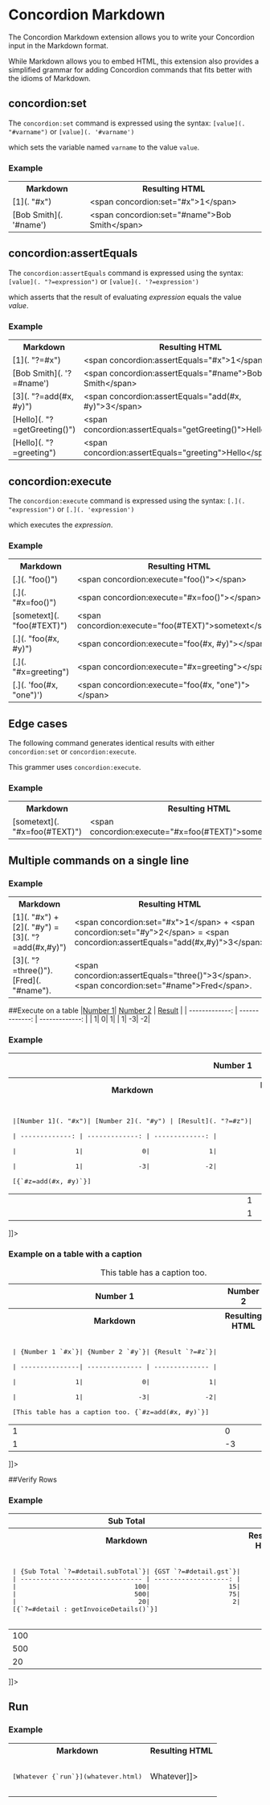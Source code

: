 # Concordion Markdown

The Concordion Markdown extension allows you to write your Concordion input in the Markdown format.

While Markdown allows you to embed HTML, this extension also provides a simplified grammar for adding Concordion commands that fits better with the idioms of Markdown.

## concordion:set

The `concordion:set` command is expressed using the syntax: `[value](. "#varname")` or `[value](. '#varname')`

which sets the variable named `varname` to the value `value`.

<div class="example">
  <h3>Example</h3>
  <table concordion:execute="#html=translate(#md)">
    <tr>
      <th concordion:set="#md">Markdown</th>
      <th concordion:assertEquals="#html">Resulting HTML</th>
    </tr>
    <tr>
      <td>[1](. "#x")</td>
      <td>&lt;span concordion:set="#x"&gt;1&lt;/span&gt;</td>
    </tr>
    <tr>
      <td>[Bob Smith](. '#name')</td>
      <td>&lt;span concordion:set="#name"&gt;Bob Smith&lt;/span&gt;</td>
    </tr>
  </table>
</div>

## concordion:assertEquals

The `concordion:assertEquals` command is expressed using the syntax: `[value](. "?=expression")` or `[value](. '?=expression')`

which asserts that the result of evaluating _expression_ equals the value _value_.

<div class="example">
  <h3>Example</h3>
  <table concordion:execute="#html=translate(#md)">
    <tr>
      <th concordion:set="#md">Markdown</th>
      <th concordion:assertEquals="#html">Resulting HTML</th>
    </tr>
    <tr>
      <td>[1](. "?=#x")</td>
      <td>&lt;span concordion:assertEquals="#x"&gt;1&lt;/span&gt;</td>
    </tr>
    <tr>
      <td>[Bob Smith](. '?=#name')</td>
      <td>&lt;span concordion:assertEquals="#name"&gt;Bob Smith&lt;/span&gt;</td>
    </tr>
    <tr>
      <td>[3](. "?=add(#x, #y)")</td>
      <td>&lt;span concordion:assertEquals="add(#x, #y)"&gt;3&lt;/span&gt;</td>
    </tr>
    <tr>
      <td>[Hello](. "?=getGreeting()")</td>
      <td>&lt;span concordion:assertEquals="getGreeting()"&gt;Hello&lt;/span&gt;</td>
    </tr>
    <tr>
      <td>[Hello](. "?=greeting")</td>
      <td>&lt;span concordion:assertEquals="greeting"&gt;Hello&lt;/span&gt;</td>
    </tr>
  </table>
</div>

## concordion:execute

The `concordion:execute` command is expressed using the syntax: `[.](. "expression")` or `[.](. 'expression')`

which executes the _expression_.

<div class="example">
  <h3>Example</h3>
  <table concordion:execute="#html=translate(#md)">
    <tr>
      <th concordion:set="#md">Markdown</th>
      <th concordion:assertEquals="#html">Resulting HTML</th>
    </tr>
    <tr>
      <td>[.](. "foo()")</td>
      <td>&lt;span concordion:execute="foo()"&gt;&lt;/span&gt;</td>
    </tr>
    <tr>
      <td>[.](. "#x=foo()")</td>
      <td>&lt;span concordion:execute="#x=foo()"&gt;&lt;/span&gt;</td>
    </tr>
    <tr>
      <td>[sometext](. "foo(#TEXT)")</td>
      <td>&lt;span concordion:execute="foo(#TEXT)"&gt;sometext&lt;/span&gt;</td>
    </tr>
    <tr>
      <td>[.](. "foo(#x, #y)")</td>
      <td>&lt;span concordion:execute="foo(#x, #y)"&gt;&lt;/span&gt;</td>
    </tr>
    <tr>
      <td>[.](. "#x=greeting")</td>
      <td>&lt;span concordion:execute="#x=greeting"&gt;&lt;/span&gt;</td>
    </tr>
    <tr>
      <td>[.](. 'foo(#x, "one")')</td>
      <td>&lt;span concordion:execute="foo(#x, "one")"&gt;&lt;/span&gt;</td>
    </tr>
  </table>
</div>


## Edge cases
The following command generates identical results with either `concordion:set` or `concordion:execute`.

This grammer uses `concordion:execute`.

<div class="example">
  <h3>Example</h3>
  <table concordion:execute="#html=translate(#md)">
    <tr>
      <th concordion:set="#md">Markdown</th>
      <th concordion:assertEquals="#html">Resulting HTML</th>
    </tr>
    <tr>
      <td>[sometext](. "#x=foo(#TEXT)")</td>
      <td>&lt;span concordion:execute="#x=foo(#TEXT)"&gt;sometext&lt;/span&gt;</td>
    </tr>
  </table>
</div>  

<!--
## Brackets before the Concordion expression 

<div class="example">
  <h3>Example</h3>
  <table concordion:execute="#html=translate(#md)">
    <tr>
      <th concordion:set="#md">Markdown</th>
      <th concordion:assertEquals="#html">Resulting HTML</th>
    </tr>
    <tr>
      <td>{Other stuff in brackets}{2 `#x`}</td>
      <td>{Other stuff in brackets}&lt;span concordion:set="#x"&gt;2&lt;/span&gt;</td>
    </tr>
  </table>
</div>  
-->

## Multiple commands on a single line

<div class="example">
  <h3>Example</h3>
  <table concordion:execute="#html=translate(#md)">
    <tr>
      <th concordion:set="#md">Markdown</th>
      <th concordion:assertEquals="#html">Resulting HTML</th>
    </tr>
    <tr>
      <td>[1](. "#x") + [2](. "#y") = [3](. "?=add(#x,#y)")</td>
      <td>&lt;span concordion:set="#x"&gt;1&lt;/span&gt; + &lt;span concordion:set="#y"&gt;2&lt;/span&gt; = &lt;span concordion:assertEquals="add(#x,#y)"&gt;3&lt;/span&gt;</td>
    </tr>
    <tr>
      <td>[3](. "?=three()"). [Fred](. "#name").</td>
      <td>&lt;span concordion:assertEquals="three()"&gt;3&lt;/span&gt;. &lt;span concordion:set="#name"&gt;Fred&lt;/span&gt;.</td>
    </tr>
  </table>
</div>

##Execute on a table
|[Number 1](. "#x")| [Number 2](. "#y") | [Result](. "?=#z") |
| -------------: | -------------: | -------------: |
|               1|               0|               1|
|               1|              -3|              -2|


<div class="example">
  <h3>Example</h3>
  <table concordion:execute="#html=translate(#md)">
    <tr>
      <th concordion:set="#md">Markdown</th>
      <th concordion:assertEquals="#html">Resulting HTML</th>
    </tr>
    <tr>
      <td>
<pre>      
|[Number 1](. "#x")| [Number 2](. "#y") | [Result](. "?=#z")|<br/>
| -------------: | -------------: | -------------: |<br/>
|               1|               0|               1|<br/>
|               1|              -3|              -2|<br/>
[{`#z=add(#x, #y)`}]</pre>
      </td>
      <td>
<![CDATA[<table concordion:execute="#z=add(#x, #y)">
  <thead>
    <tr>
      <th align="right" concordion:set="#x">Number 1</th>
      <th align="right" concordion:set="#y">Number 2</th>
      <th align="right" concordion:assertEquals="#z">Result</th>
    </tr>
  </thead>
  <tbody>
    <tr>
      <td align="right">1</td>
      <td align="right">0</td>
      <td align="right">1</td>
    </tr>
    <tr>
      <td align="right">1</td>
      <td align="right">-3</td>
      <td align="right">-2</td>
    </tr>
  </tbody>
</table>]]>     
      </td>
    </tr>
  </table>
</div>

<div class="example">
  <h3>Example on a table with a caption</h3>
  <table concordion:execute="#html=translate(#md)">
    <tr>
      <th concordion:set="#md">Markdown</th>
      <th concordion:assertEquals="#html">Resulting HTML</th>
    </tr>
    <tr>
      <td>
<pre>      
| {Number 1 `#x`}| {Number 2 `#y`}| {Result `?=#z`}|<br/>
| ---------------| -------------- | -------------- |<br/>
|               1|               0|               1|<br/>
|               1|              -3|              -2|<br/>
[This table has a caption too. {`#z=add(#x, #y)`}]</pre>
      </td>
      <td>
<![CDATA[<table concordion:execute="#z=add(#x, #y)">
  <thead>
    <tr>
      <th concordion:set="#x">Number 1</th>
      <th concordion:set="#y">Number 2</th>
      <th concordion:assertEquals="#z">Result</th>
    </tr>
  </thead>
  <tbody>
    <tr>
      <td>1</td>
      <td>0</td>
      <td>1</td>
    </tr>
    <tr>
      <td>1</td>
      <td>-3</td>
      <td>-2</td>
    </tr>
  </tbody>
  <caption>This table has a caption too.</caption>  
</table>]]>     
      </td>
    </tr>
  </table>
</div>


##Verify Rows

<div class="example">
  <h3>Example</h3>
  <table concordion:execute="#html=translate(#md)">
    <tr>
      <th concordion:set="#md">Markdown</th>
      <th concordion:assertEquals="#html">Resulting HTML</th>
    </tr>
    <tr>
      <td>
        <pre>      
| {Sub Total `?=#detail.subTotal`}| {GST `?=#detail.gst`}|
| ------------------------------- | -------------------: |
|                              100|                    15|
|                              500|                    75|
|                               20|                     2|
[{`?=#detail : getInvoiceDetails()`}]
        </pre>
      </td>
      <td>
<![CDATA[<table concordion:verifyRows="#detail : getInvoiceDetails()">
<thead>
    <tr>
      <th concordion:assertEquals="#detail.subTotal">Sub Total</th>
      <th align="right" concordion:assertEquals="#detail.gst">GST</th>
    </tr>
  </thead>
  <tbody>
    <tr>
      <td>100</td>
      <td align="right">15</td>
    </tr>
    <tr>
      <td>500</td>
      <td align="right">75</td>
    </tr>
    <tr>
      <td>20</td>
      <td align="right">2</td>
    </tr>
  </tbody>
</table>]]>     
      </td>
    </tr>
  </table>
</div>

## Run

<div class="example">
  <h3>Example</h3>
  <table concordion:execute="#html=translate(#md)">
    <tr>
      <th concordion:set="#md">Markdown</th>
      <th concordion:assertEquals="#html">Resulting HTML</th>
    </tr>
    <tr>
      <td>
        <pre>      
[Whatever {`run`}](whatever.html)
        </pre>
      </td>
      <td>
<![CDATA[<a href="whatever.html" concordion:run="concordion">Whatever</a>]]>     
      </td>
    </tr>
  </table>
</div>